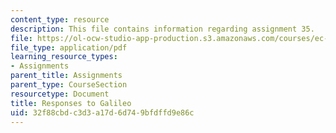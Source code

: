 ```yaml
---
content_type: resource
description: This file contains information regarding assignment 35.
file: https://ol-ocw-studio-app-production.s3.amazonaws.com/courses/ec-050-recreate-experiments-from-history-inform-the-future-from-the-past-galileo-january-iap-2010/32f88cbdc3d3a17d6d749bfdffd9e86c_MITEC_050IAP10_assn35.pdf
file_type: application/pdf
learning_resource_types:
- Assignments
parent_title: Assignments
parent_type: CourseSection
resourcetype: Document
title: Responses to Galileo
uid: 32f88cbd-c3d3-a17d-6d74-9bfdffd9e86c
---
```

